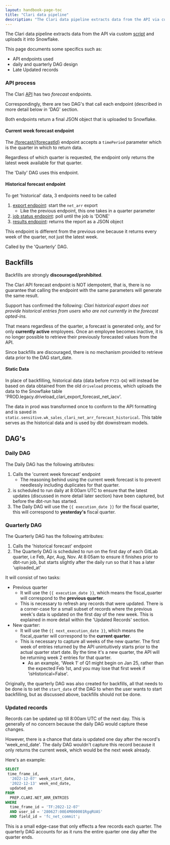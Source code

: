 ```yaml
---
layout: handbook-page-toc
title: "Clari data pipeline"
description: "The Clari data pipeline extracts data from the API via custom script and uploads it into Snowflake."
---
```


The Clari data pipeline extracts data from the API via custom [script](https://gitlab.com/gitlab-data/analytics/-/blob/master/extract/clari/src/clari.py) and uploads it into Snowflake.

This page documents some specifics such as:
- API endpoints used
- daily and quarterly DAG design
- Late Updated records

### API process
The Clari [API](https://developer.clari.com/default/documentation/external_spec) has two *forecast* endpoints.

Correspondingly, there are two DAG's that call each endpoint (described in more detail below in 'DAG' section.

Both endpoints return a final JSON object that is uploaded to Snowflake.

#### Current week forecast endpoint
The [/forecast/{forecastId}](https://developer.clari.com/default/documentation/external_spec#/Forecast%20API/externalFcwResource) endpoint accepts a `timePeriod` parameter which is the quarter in which to return data. 

Regardless of which quarter is requested, the endpoint only returns the latest week available for that quarter. 

The 'Daily' DAG uses this endpoint.

#### Historical forecast endpoint
To get 'historical' data, 3 endpoints need to be called
1. [export endpoint](https://developer.clari.com/default/documentation/external_spec#/Forecast%20API/externalFcwExport): start the `net_arr` export
    - Like the previous endpoint, this one takes in a quarter parameter
2. [job status endpoint](https://developer.clari.com/default/documentation/external_spec#/Export%20API/jobStatus): poll until the job is 'DONE'
3. [results endpoint](https://developer.clari.com/default/documentation/external_spec#/Export%20API/externalExportDownload): returns the report as a JSON object

This endpoint is different from the previous one because it returns every week of the quarter, not just the latest week.

Called by the 'Quarterly' DAG.


## Backfills
Backfills are strongly **discouraged/prohibited**. 

The Clari API forecast endpoint is NOT idempotent, that is, there is no guarantee that calling the endpoint with the same parameters will generate the same result.

Support has confirmed the following: 
*Clari historical export does not provide historical entries from users who are not currently in the forecast opted-ins.*

That means regardless of the quarter, a forecast is generated only, and for only **currently active** employees. Once an employee becomes inactive, it is no longer possible to retrieve their previously forecasted values from the API.

Since backfills are discouraged, there is no mechanism provided to retrieve data prior to the DAG start_date.

#### Static Data
In place of backfilling, historical data (data before `FY23-Q4`) will instead be based on data obtained from the old `driveload` process, which uploads the data to the Snowflake table 'PROD.legacy.driveload_clari_export_forecast_net_iacv'.

The data in prod was transformed once to conform to the API formatting and is saved in `static.sensitive.wk_sales_clari_net_arr_forecast_historical`. This table serves as the historical data and is used by dbt downstream models.

## DAG's

### Daily DAG
The Daily DAG has the following attributes:
1. Calls the 'current week forecast' endpoint
    - The reasoning behind using the current week forecast is to prevent needlessly including duplicates for that quarter.
1. is scheduled to run daily at 8:00am UTC to ensure that the latest updates (discussed in more detail later section) have been captured, but before the dbt-run has started. 
1. The Daily DAG will use the `{{ execution_date }}` for the fiscal quarter, this will correspond to **yesterday's** fiscal quarter.

### Quarterly DAG
The Quarterly DAG has the following attributes:
1. Calls the 'historical forecast' endpoint
1. The Quarterly DAG is scheduled to run on the first day of each GitLab quarter, i.e Feb, Apr, Aug, Nov. At 8:05am to ensure it finishes prior to dbt-run job, but starts slightly after the daily run so that it has a later 'uploaded_at'

It will consist of two tasks:
- Previous quarter
    - It will use the ` {{ execution_date }} `, which means the fiscal_quarter will correspond to the **previous quarter**.
    - This is necessary to refresh any records that were updated. There is a corner-case for a small subset of records where the previous week's data is updated on the first day of the new week. This is explained in more detail within the 'Updated Records' section.
- New quarter: 
    - It will use the ` {{ next_execution_date }} `, which means the fiscal_quarter will correspond to the **current quarter**.
    - This is necessary to capture all weeks of the new quarter. The first week of entries returned by the API unintuitively starts prior to the actual quarter start date. By the time it's a new quarter, the API will be returning week 2 entries for that quarter.
        - As an example, 'Week 1' of Q1 might begin on Jan 25, rather than the expected Feb 1st, and you may lose that first week if 'isHistorical=False'.


Originally, the quarterly DAG was also created for backfills, all that needs to be done is to set the `start_date` of the DAG to when the user wants to start backfilling, but as discussed above, backfills should not be done.

### Updated records
Records can be updated up till 8:00am UTC of the next day. This is generally of no concern because the daily DAG would capture these changes.

However, there is a chance that data is updated one day after the record's 'week_end_date'. The daily DAG wouldn't capture this record because it only returns the current week, which would be the next week already.

Here's an example:

```sql
SELECT
 time_frame_id,
  '2022-12-07' week_start_date,
  '2022-12-13' week_end_date,
  updated_on
FROM
  PREP.CLARI.NET_ARR_ENTRIES
WHERE
  time_frame_id = 'TF:2022-12-07'
  AND user_id = '280627:00E4M000001RgqRUAS'
  AND field_id = 'fc_net_commit';
```

This is a small edge-case that only effects a few records each quarter. The quarterly DAG accounts for as it runs the entire quarter one day after the quarter ends.

